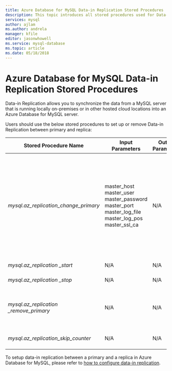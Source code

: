 ```yaml
---
title: Azure Database for MySQL Data-in Replication Stored Procedures
description: This topic introduces all stored procedures used for Data-in Replication.
services: mysql
author: ajlam
ms.author: andrela
manager: kfile
editor: jasonwhowell
ms.service: mysql-database
ms.topic: article
ms.date: 05/18/2018
---
```


# Azure Database for MySQL Data-in Replication Stored Procedures

Data-in Replication allows you to synchronize the data from a MySQL server that is running locally on-premises or in other hosted cloud locations into an Azure Database for MySQL server.

Users should use the below stored procedures to set up or remove Data-in Replication between primary and replica:

|**Stored Procedure Name**|**Input Parameters**|**Output Parameters**|**Usage Note**|
|-----|-----|-----|-----|
|*mysql.az_replication_change_primary*|master_host<br/>master_user<br/>master_password<br/>master_port<br/>master_log_file<br/>master_log_pos<br/>master_ssl_ca|N/A|To transfer data with SSL mode, pass in the CA certificate’s context into the master_ssl_ca parameter.</br>To transfer data without SSL, pass in an empty string into the master_ssl_ca parameter.|
|*mysql.az_replication _start*|N/A|N/A|Starts replication.|
|*mysql.az_replication _stop*|N/A|N/A|Stops replication.|
|*mysql.az_replication _remove_primary*|N/A|N/A|Removes the replication relationship between the primary and replica.|
|*mysql.az_replication_skip_counter*|N/A|N/A|Skips one replication error.|

To setup data-in replication between a primary and a replica in Azure Database for MySQL, please refer to [how to configure data-in replication](howto-data-in-replication.md).